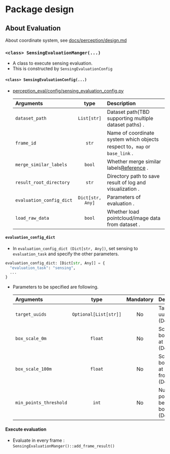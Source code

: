 # Package design

## About Evaluation

About coordinate system, see [docs/perception/design.md](../perception/design.md)

### `<class> SensingEvaluationManger(...)`

- A class to execute sensing evaluation.
- This is constructed by `SensingEvaluationConfig`

#### `<class> SensingEvaluationConfig(...)`

- [perception_eval/config/sensing_evaluation_config.py](../../../perception_eval/perception_eval/config/sensing_evaluation_config.py)

  | Arguments                |       type       | Description                                                                |
  | :----------------------- | :--------------: | :------------------------------------------------------------------------- |
  | `dataset_path`           |   `List[str]`    | Dataset path(TBD supporting multiple dataset paths) .                      |
  | `frame_id`               |      `str`       | Name of coordinate system which objects respect to，`map` or `base_link` . |
  | `merge_similar_labels`   |      `bool`      | Whether merge similar labels[Reference](../perception/label.md) .          |
  | `result_root_directory`  |      `str`       | Directory path to save result of log and visualization .                   |
  | `evaluation_config_dict` | `Dict[str, Any]` | Parameters of evaluation .                                                 |
  | `load_raw_data`          |      `bool`      | Whether load pointcloud/image data from dataset .                          |

#### `evaluation_config_dict`

- In `evaluation_config_dict (Dict[str, Any])`, set sensing to `evaluation_task` and specify the other parameters.

```python
evaluation_config_dict: [Dict[str, Any]] = {
  "evaluation_task": "sensing",
  ...
}
```

- Parameters to be specified are following.

  | Arguments              |         type          | Mandatory | Description                                                        |
  | :--------------------- | :-------------------: | :-------: | :----------------------------------------------------------------- |
  | `target_uuids`         | `Optional[List[str]]` |    No     | Target objects' uuid. (Default=None)                               |
  | `box_scale_0m`         |        `float`        |    No     | Scale factor of bounding box at 0m. (Default=1.0)                  |
  | `box_scale_100m`       |        `float`        |    No     | Scale factor of bounding box at 100m ahead from ego. (Default=1.0) |
  | `min_points_threshold` |         `int`         |    No     | Number of points should be included in bounding box. (Default=1)   |

#### Execute evaluation

- Evaluate in every frame : `SensingEvaluationManger()::add_frame_result()`
